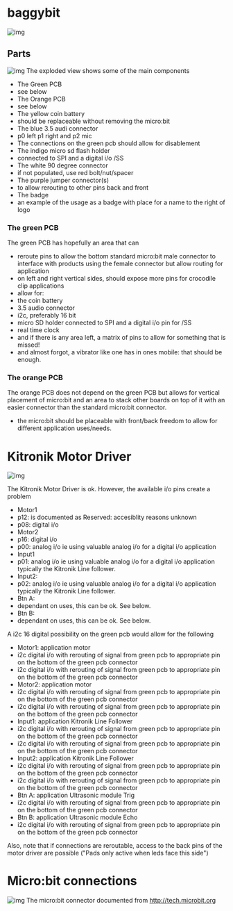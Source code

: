 # baggybit
![img](media/collection.png)

## Parts
![img](media/blown.png)
The exploded view shows some of the main components
- The Green PCB
 - see below
- The Orange PCB
 - see below
- The yellow coin battery
 - should be replaceable without removing the micro:bit 
- The blue 3.5 audi connector
 - p0 left p1 right and p2 mic
 - The connections on the green pcb should allow for disablement
- The indigo micro sd flash holder
 - connected to SPI and a digital i/o /SS
- The white 90 degree connector
 - if not populated, use red bolt/nut/spacer
- The purple jumper connector(s)
 - to allow rerouting to other pins back and front 
- The badge
 - an example of the usage as a badge with place for a name to the right of logo

### The green PCB
The green PCB has hopefully an area that can 
- reroute pins to allow the bottom standard micro:bit male connector to interface with products using the female connector but allow routing for application
- on left and right vertical sides, should expose more pins for crocodile clip applications
- allow for:
 - the coin battery
 - 3.5 audio connector
 - i2c, preferably 16 bit
 - micro SD holder connected to SPI and a digital i/o pin for /SS
 - real time clock
 - and if there is any area left, a matrix of pins to allow for something that is missed!
 - and almost forgot, a vibrator like one has in ones mobile: that should be enough.

### The orange PCB
The orange PCB does not depend on the green PCB but allows for vertical placement of micro:bit and an area to stack other boards on top of it with an easier connector than the standard micro:bit connector.
- the micro:bit should be placeable with front/back freedom to allow for different application uses/needs.


# Kitronik Motor Driver
![img](media/motordriver.png)

The Kitronik Motor Driver is ok. However, the available i/o pins create a problem
- Motor1
 - p12: is documented as Reserved: accesiblity reasons unknown
 - p08: digital i/o
- Motor2
 - p16: digital i/o
 - p00: analog i/o ie using valuable analog i/o for a digital i/o application
- Input1
 - p01: analog i/o ie using valuable analog i/o for a digital i/o application typically the Kitronik Line follower.
- Input2:
 - p02: analog i/o ie using valuable analog i/o for a digital i/o application typically the Kitronik Line follower.
- Btn A:
 - dependant on uses, this can be ok. See below.
- Btn B:
 - dependant on uses, this can be ok. See below.

A i2c 16 digital possibility on the green pcb would allow for the following
- Motor1: application motor
 - i2c digital i/o with rerouting of signal from green pcb to appropriate pin on the bottom of the green pcb connector
 - i2c digital i/o with rerouting of signal from green pcb to appropriate pin on the bottom of the green pcb connector
- Motor2: application motor
 - i2c digital i/o with rerouting of signal from green pcb to appropriate pin on the bottom of the green pcb connector
 - i2c digital i/o with rerouting of signal from green pcb to appropriate pin on the bottom of the green pcb connector
- Input1: application Kitronik Line Follower
 - i2c digital i/o with rerouting of signal from green pcb to appropriate pin on the bottom of the green pcb connector
 - i2c digital i/o with rerouting of signal from green pcb to appropriate pin on the bottom of the green pcb connector
- Input2: application Kitronik Line Follower
 - i2c digital i/o with rerouting of signal from green pcb to appropriate pin on the bottom of the green pcb connector
 - i2c digital i/o with rerouting of signal from green pcb to appropriate pin on the bottom of the green pcb connector
- Btn A: application Ultrasonic module Trig
 - i2c digital i/o with rerouting of signal from green pcb to appropriate pin on the bottom of the green pcb connector
- Btn B: application Ultrasonic module Echo
 - i2c digital i/o with rerouting of signal from green pcb to appropriate pin on the bottom of the green pcb connector

Also, note that if connections are reroutable, access to the back pins of the motor driver are possible ("Pads only active when leds face this side")

# Micro:bit connections
![img](media/microbitconnector.png)
The micro:bit connector documented from http://tech.microbit.org

